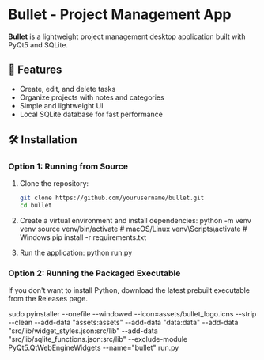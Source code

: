 # Bullet - Project Management App

**Bullet** is a lightweight project management desktop application built with PyQt5 and SQLite.

## 🚀 Features
- Create, edit, and delete tasks
- Organize projects with notes and categories
- Simple and lightweight UI
- Local SQLite database for fast performance

## 🛠 Installation
### **Option 1: Running from Source**
1. Clone the repository:
   ```bash
   git clone https://github.com/yourusername/bullet.git
   cd bullet

2. Create a virtual environment and install dependencies:
python -m venv venv
source venv/bin/activate  # macOS/Linux
venv\Scripts\activate     # Windows
pip install -r requirements.txt

3. Run the application:
python run.py

### **Option 2: Running the Packaged Executable**
If you don't want to install Python, download the latest prebuilt executable from the Releases page.

sudo pyinstaller --onefile --windowed --icon=assets/bullet_logo.icns --strip --clean --add-data "assets:assets" --add-data "data:data" --add-data "src/lib/widget_styles.json:src/lib" --add-data "src/lib/sqlite_functions.json:src/lib" --exclude-module PyQt5.QtWebEngineWidgets --name="bullet" run.py